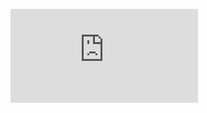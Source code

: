 ![Image alt](https://github.com/mezhibo/portfolio/blob/fcc3e8aefdb869c22bbb801082c534158145a616/IMG/DevOps%20Diplom%20Mezhibo.pdf)
